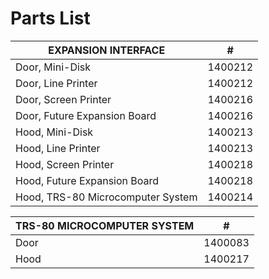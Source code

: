 # Parts List

| EXPANSION INTERFACE  | # |
|---------|----------------|
| Door, Mini-Disk | 1400212      |
| Door, Line Printer | 1400212 |
| Door, Screen Printer  | 1400216      |
| Door, Future Expansion Board  | 1400216 |
| Hood, Mini-Disk  | 1400213      |
| Hood, Line Printer  | 1400213  |
| Hood, Screen Printer  | 1400218      |
| Hood, Future Expansion Board  | 1400218  |
| Hood, TRS-80 Microcomputer System  | 1400214  |


| TRS-80 MICROCOMPUTER SYSTEM  | # |
|---------|----------------|
| Door | 1400083      |
| Hood | 1400217 |
